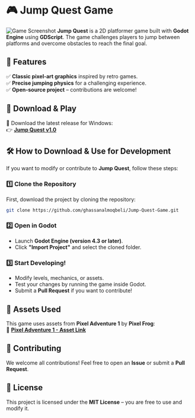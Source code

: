 # 🎮 Jump Quest Game  
![Game Screenshot](https://private-user-images.githubusercontent.com/183935827/425758161-7ab7c2d7-a350-4ac6-ba59-235737cf8f80.png?jwt=eyJhbGciOiJIUzI1NiIsInR5cCI6IkpXVCJ9.eyJpc3MiOiJnaXRodWIuY29tIiwiYXVkIjoicmF3LmdpdGh1YnVzZXJjb250ZW50LmNvbSIsImtleSI6ImtleTUiLCJleHAiOjE3NDI2NTg0NTYsIm5iZiI6MTc0MjY1ODE1NiwicGF0aCI6Ii8xODM5MzU4MjcvNDI1NzU4MTYxLTdhYjdjMmQ3LWEzNTAtNGFjNi1iYTU5LTIzNTczN2NmOGY4MC5wbmc_WC1BbXotQWxnb3JpdGhtPUFXUzQtSE1BQy1TSEEyNTYmWC1BbXotQ3JlZGVudGlhbD1BS0lBVkNPRFlMU0E1M1BRSzRaQSUyRjIwMjUwMzIyJTJGdXMtZWFzdC0xJTJGczMlMkZhd3M0X3JlcXVlc3QmWC1BbXotRGF0ZT0yMDI1MDMyMlQxNTQyMzZaJlgtQW16LUV4cGlyZXM9MzAwJlgtQW16LVNpZ25hdHVyZT1lNTU4MWU1NTY5NDgxNWY5NjVkNjRkNzJjZDIyYjFkMzA2MmUyYjc4ZTE0ZjMyNDg5ODBkYzRkZjMyNWJkZDQxJlgtQW16LVNpZ25lZEhlYWRlcnM9aG9zdCJ9.LO2e3-9QxFqhcZ52-Yt5nHFYnD5VRLFI1401MqSiWY8)
**Jump Quest** is a 2D platformer game built with **Godot Engine** using **GDScript**. The game challenges players to jump between platforms and overcome obstacles to reach the final goal.  

## 🚀 Features  
✅ **Classic pixel-art graphics** inspired by retro games.  
✅ **Precise jumping physics** for a challenging experience.   
✅ **Open-source project** – contributions are welcome!  

## 💾 Download & Play  
🔹 Download the latest release for Windows:  
👉 **[Jump Quest v1.0](https://github.com/ghassanalmoqbeli/Jump-Quest-Game/releases/tag/v1.0)**  

## 🛠️ How to Download & Use for Development  

If you want to modify or contribute to **Jump Quest**, follow these steps:  

### 1️⃣ Clone the Repository  
First, download the project by cloning the repository:  

```sh
git clone https://github.com/ghassanalmoqbeli/Jump-Quest-Game.git
```

### 2️⃣ Open in Godot  
- Launch **Godot Engine (version 4.3 or later)**.  
- Click **"Import Project"** and select the cloned folder.  

### 3️⃣ Start Developing!  
- Modify levels, mechanics, or assets.  
- Test your changes by running the game inside Godot.  
- Submit a **Pull Request** if you want to contribute!  

## 🎨 Assets Used  
This game uses assets from **Pixel Adventure 1** by **Pixel Frog**:  
🔗 **[Pixel Adventure 1 - Asset Link](https://pixelfrog-assets.itch.io/pixel-adventure-1)**  

## 🤝 Contributing  
We welcome all contributions! Feel free to open an **Issue** or submit a **Pull Request**.  

## 📜 License  
This project is licensed under the **MIT License** – you are free to use and modify it.


